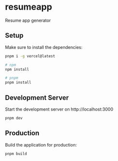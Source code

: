 # resumeapp
Resume app generator

## Setup

Make sure to install the dependencies:

```bash
pnpm i -g vercel@latest
```

```bash
# npm
npm install

# pnpm
pnpm install
```

## Development Server

Start the development server on http://localhost:3000

```bash
pnpm dev
```

## Production

Build the application for production:

```bash
pnpm build
```
